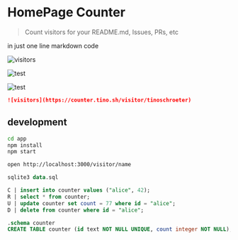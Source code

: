 # HomePage Counter

> Count visitors for your README.md, Issues, PRs, etc

in just one line markdown code

![visitors](https://counter.tino.sh/visitor/tinoschroeter)

![test](https://test.tino.sh)

<img src="https://test.tino.sh" alt="test">

```md
![visitors](https://counter.tino.sh/visitor/tinoschroeter)
```

## development

```bash
cd app
npm install
npm start

open http://localhost:3000/visitor/name
```

```sql
sqlite3 data.sql

C | insert into counter values ("alice", 42);
R | select * from counter;
U | update counter set count = 77 where id = "alice";
D | delete from counter where id = "alice";
```

```sql
.schema counter
CREATE TABLE counter (id text NOT NULL UNIQUE, count integer NOT NULL);
```

